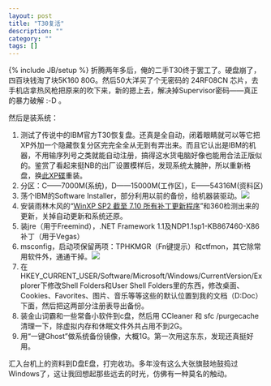 ```yaml
---
layout: post
title: "T30复活"
description: ""
category: ""
tags: []
---
```

{% include JB/setup %}
折腾两年多后，俺的二手T30终于罢工了。硬盘崩了，四百块钱淘了块5K160 80G。然后50大洋买了个无密码的 24RF08CN 芯片，去手机店拿热风枪把原来的吹下来，新的摁上去，解决掉Supervisor密码——真正的暴力破解 :-D 。

然后是装系统：

1. 测试了传说中的IBM官方T30恢复盘。还真是全自动，闭着眼睛就可以等它把XP外加一个隐藏恢复分区完完全全从无到有弄出来。而且它认出是IBM的机器，不用输序列号之类就能自动注册，搞得这水货电脑好像也能用合法正版似的。鉴赏了看起来挺NB的出厂设置模样后，发现系统太臃肿，所以重新格盘，换[此XP碟](http://board.verycd.com/t197463.html)重装。
2. 分区：C——7000M(系统)，D——15000M(工作区)，E——54316M(资料区)
3. 荡个IBM的Software Installer，部分利用以前的备份，给机器装驱动。![](http://photo8.yupoo.com/20070723/160450_329989392_nihxeuij.jpg)
4. 安装雨林木风的“[WinXP SP2 截至 7.10 所有补丁更新程序](http://soft.ylmf.com/downinfo/240.html)”和360检测出来的更新，关掉自动更新和系统还原。
5. 装jre（用于Freemind），.NET Framework 1.1及NDP1.1sp1-KB867460-X86补丁（用于Vegas）
6. msconfig，启动项保留两项：TPHKMGR（Fn键提示）和ctfmon，其它除常用软件外，通通干掉。![](http://photo6.yupoo.com/20070723/160451_1639322733_lvtaixqi.jpg)
7. 在HKEY_CURRENT_USER/Software/Microsoft/Windows/CurrentVersion/Explorer下修改Shell Folders和User Shell Folders里的东西，修改桌面、Cookies、Favorites、图片、音乐等等这些的默认位置到我的文档（D:Doc）下面，然后把这两部分注册表导出备份。
8. 装金山词霸和一些常备小软件到c盘，然后用 CCleaner 和 sfc /purgecache 清理一下，除虚拟内存和休眠文件外共占用不到2G。
9. 用“一键Ghost”做系统备份镜像，大概1G。第一次用这东东，发现还真挺好用。


汇入台机上的资料到D盘E盘，打完收功。多年没有这么大张旗鼓地鼓捣过Windows了，这让我回想起那些远去的时光，仿佛有一种莫名的触动。